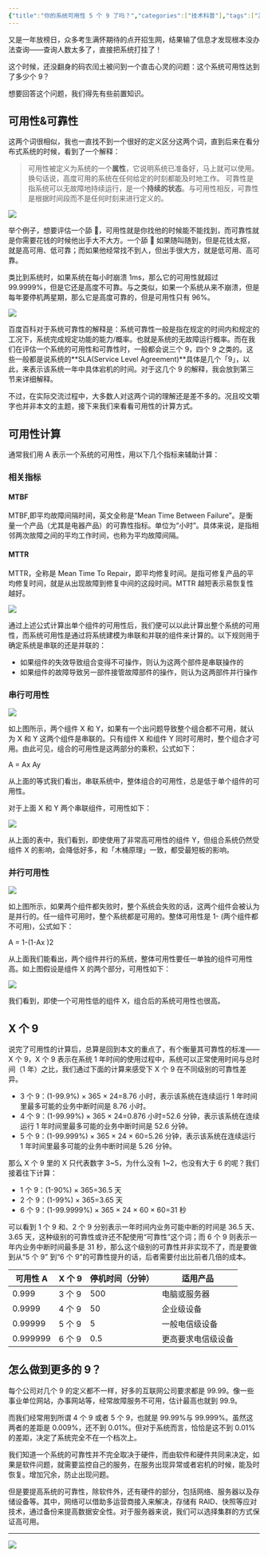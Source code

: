 ```yaml
---
{"title":"你的系统可用性 5 个 9 了吗？","categories":["技术科普"],"tags":["其他"],"dg-publish":true,"cover":"https://cdn.ytools.xyz/uPic/007S8ZIlgy1giln3b89k1j30p00anq4t.jpg","permalink":"/技术科普/你的系统可用性5个9了吗/","dgPassFrontmatter":true}
---
```



又是一年放榜日，众多考生满怀期待的点开招生网，结果输了信息才发现根本没办法查询——查询人数太多了，直接把系统打挂了！

这个时候，还没翻身的码农闰土被问到一个直击心灵的问题：这个系统可用性达到了多少个 9？

想要回答这个问题，我们得先有些前置知识。

## 可用性&可靠性

这两个词很相似，我也一直找不到一个很好的定义区分这两个词，直到后来在看分布式系统的时候，看到了一个解释：

> 可用性被定义为系统的一个**属性**，它说明系统已准备好，马上就可以使用。换句话说，高度可用的系统在任何给定的时刻都能及时地工作。
> 可靠性是指系统可以无故障地持续运行，是一个**持续的状态**。与可用性相反，可靠性是根据时间段而不是任何时刻来进行定义的。

![](https://upload-images.jianshu.io/upload_images/5666077-8c5c18ff0153414b.png&originHeight=226&originWidth=226&size=34806&status=done&style=none&width=226?imageMogr2/auto-orient/strip%7CimageView2/2/w/1240)

举个例子，想要评估一个舔 🐶，可用性就是你找他的时候能不能找到，而可靠性就是你需要花钱的时候他出手大不大方。一个舔 🐶 如果随叫随到，但是花钱太抠，就是高可用、低可靠；而如果他经常找不到人，但出手很大方，就是低可用、高可靠。

类比到系统时，如果系统在每小时崩溃 1ms，那么它的可用性就超过 99.9999%，但是它还是高度不可靠。与之类似，如果一个系统从来不崩溃，但是每年要停机两星期，那么它是高度可靠的，但是可用性只有 96%。

![](https://upload-images.jianshu.io/upload_images/5666077-0e6fc48e557d9a64.png&originHeight=461&originWidth=640&size=60750&status=done&style=none&width=411?imageMogr2/auto-orient/strip%7CimageView2/2/w/1240)

百度百科对于系统可靠性的解释是：系统可靠性一般是指在规定的时间内和规定的工况下，系统完成规定功能的能力/概率。也就是系统的无故障运行概率。而在我们在评估一个系统的可用性和可靠性时，一般都会说三个 9，四个 9 之类的。这些一般都是说系统的**SLA(Service Level Agreement)**具体是几个「9」，以此，来表示该系统一年中具体宕机的时间。对于这几个 9 的解释，我会放到第三节来详细解释。

不过，在实际交流过程中，大多数人对这两个词的理解还是差不多的。况且咬文嚼字也并非本文的主题，接下来我们来看看可用性的计算方式。

## 可用性计算

通常我们用 A 表示一个系统的可用性，用以下几个指标来辅助计算：

### 相关指标

#### MTBF

MTBF,即平均故障间隔时间，英文全称是“Mean Time Between Failure”。是衡量一个产品（尤其是电器产品）的可靠性指标。单位为“小时”。具体来说，是指相邻两次故障之间的平均工作时间，也称为平均故障间隔。

#### MTTR

MTTR，全称是 Mean Time To Repair，即平均修复时间。是指可修复产品的平均修复时间，就是从出现故障到修复中间的这段时间。MTTR 越短表示易恢复性越好。

![](https://upload-images.jianshu.io/upload_images/5666077-fd931ef75d19cb18.png&originHeight=457&originWidth=1097&size=214887&status=done&style=none&width=1097?imageMogr2/auto-orient/strip%7CimageView2/2/w/1240)

通过上述公式计算出单个组件的可用性后，我们便可以以此计算出整个系统的可用性，而系统可用性是通过将系统建模为串联和并联的组件来计算的。以下规则用于确定系统是串联的还是并联的：

- 如果组件的失效导致组合变得不可操作，则认为这两个部件是串联操作的
- 如果组件的故障导致另一部件接管故障部件的操作，则认为这两部件并行操作

### 串行可用性

![](https://upload-images.jianshu.io/upload_images/5666077-582e2fa107864bec.jpg?imageMogr2/auto-orient/strip%7CimageView2/2/w/1240)

如上图所示，两个组件 X 和 Y，如果有一个出问题导致整个组合都不可用，就认为 X 和 Y 这两个组件是串联的。只有组件 X 和组件 Y 同时可用时，整个组合才可用。由此可见，组合的可用性是这两部分的乘积，公式如下：

A = Ax Ay

从上面的等式我们看出，串联系统中，整体组合的可用性，总是低于单个组件的可用性。

对于上面 X 和 Y 两个串联组件，可用性如下：

![](https://upload-images.jianshu.io/upload_images/5666077-ca7542edaaad8340.jpg?imageMogr2/auto-orient/strip%7CimageView2/2/w/1240)

从上面的表中，我们看到，即使使用了非常高可用性的组件 Y，但组合系统仍然受组件 X 的影响，会降低好多，和「木桶原理」一致，都受最短板的影响。

### 并行可用性

![](https://upload-images.jianshu.io/upload_images/5666077-6ab5009c312ae817.jpg?imageMogr2/auto-orient/strip%7CimageView2/2/w/1240)

如上图所示，如果两个组件都失败时，整个系统会失败的话，这两个组件会被认为是并行的。任一组件可用时，整个系统都是可用的。整体可用性是 1- (两个组件都不可用)，公式如下：

A = 1-(1-Ax )2

从上面我们能看出，两个组件并行的系统，整体可用性要任一单独的组件可用性高。如上图假设是组件 X 的两个部分，可用性如下：

![](https://upload-images.jianshu.io/upload_images/5666077-df4db79df86f5702.jpg?imageMogr2/auto-orient/strip%7CimageView2/2/w/1240)

我们看到，即使一个可用性低的组件 X，组合后的系统可用性也很高。

## X 个 9

说完了可用性的计算后，总算是回到本文的重点了，有个衡量其可靠性的标准——X 个 9，X 个 9 表示在系统 1 年时间的使用过程中，系统可以正常使用时间与总时间（1 年）之比，我们通过下面的计算来感受下 X 个 9 在不同级别的可靠性差异。

- 3 个 9：(1-99.9%) × 365 × 24=8.76 小时，表示该系统在连续运行 1 年时间里最多可能的业务中断时间是 8.76 小时。
- 4 个 9：(1-99.99%) × 365 × 24=0.876 小时=52.6 分钟，表示该系统在连续运行 1 年时间里最多可能的业务中断时间是 52.6 分钟。
- 5 个 9：(1-99.999%) × 365 × 24 × 60=5.26 分钟，表示该系统在连续运行 1 年时间里最多可能的业务中断时间是 5.26 分钟。

那么 X 个 9 里的 X 只代表数字 3~5，为什么没有 1~2，也没有大于 6 的呢？我们接着往下计算：

- 1 个 9：(1-90%) × 365=36.5 天
- 2 个 9：(1-99%) × 365=3.65 天
- 6 个 9：(1-99.9999%) × 365 × 24 × 60 × 60=31 秒

可以看到 1 个 9 和、2 个 9 分别表示一年时间内业务可能中断的时间是 36.5 天、3.65 天，这种级别的可靠性或许还不配使用“可靠性”这个词；而 6 个 9 则表示一年内业务中断时间最多是 31 秒，那么这个级别的可靠性并非实现不了，而是要做到从“5 个 9” 到“6 个 9”的可靠性提升的话，后者需要付出比前者几倍的成本。

| 可用性 A | X 个 9 | 停机时间（分钟） | 适用产品           |
| -------- | ------ | ---------------- | ------------------ |
| 0.999    | 3 个 9 | 500              | 电脑或服务器       |
| 0.9999   | 4 个 9 | 50               | 企业级设备         |
| 0.99999  | 5 个 9 | 5                | 一般电信级设备     |
| 0.999999 | 6 个 9 | 0.5              | 更高要求电信级设备 |

## 怎么做到更多的 9？

每个公司对几个 9 的定义都不一样，好多的互联网公司要求都是 99.99。像一些事业单位网站，办事网站等，经常故障服务不可用，估计最高也就到 99.9。

而我们经常用到所谓 4 个 9 或者 5 个 9，也就是 99.99%与 99.999%。虽然这两者的差距是 0.009%，还不到 0.01%。但对于系统而言，恰恰是这不到 0.01%的差距，决定了系统完全不在一个档次上。

我们知道一个系统的可靠性并不完全取决于硬件，而由软件和硬件共同来决定，如果是软件问题，就需要监控自己的服务，在服务出现异常或者宕机的时候，能及时恢复。增加冗余，防止出现问题。

但是要提高系统的可靠性，除软件外，还有硬件的部分，包括网络、服务器以及存储设备等。其中，网络可以借助多运营商接入来解决，存储有 RAID、快照等应对技术，通过备份来提高数据安全性。对于服务器来说，我们可以选择集群的方式保证高可用。

---

![](https://cdn.ytools.xyz/uPic/007S8ZIlly1ghzqtz801ij30go0go40v.jpg)
